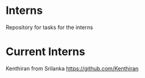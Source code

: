 # Interns
Repository for tasks for the interns

# Current Interns 

Kenthiran from Srilanka
https://github.com/Kenthiran
